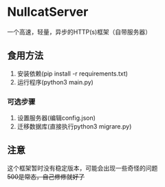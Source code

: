 # NullcatServer
一个高速，轻量，异步的HTTP(s)框架（自带服务器）

## 食用方法
1. 安装依赖(pip install -r requirements.txt) 
2. 运行程序(python3 main.py)

### 可选步骤
1. 设置服务器(编辑config.json) 
2. 迁移数据库(直接执行python3 migrare.py) 

## 注意
这个框架暂时没有稳定版本，可能会出现一些奇怪的问题  
~~500是常态，自己修修就好了~~  
